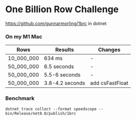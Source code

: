 # One Billion Row Challenge

https://github.com/gunnarmorling/1brc in dotnet

### On my M1 Mac

|Rows|Results|Changes|
|---|---|---|
|10_000_000|634 ms|-|
|50_000_000|6.5 seconds|-|
|50_000_000|5.5-6 seconds|-|
|50_000_000|3.8-4.2 seconds|add csFastFloat|

### Benchmark

```
dotnet trace collect --format speedscope -- bin/Release/net8.0/publish/1brc
```